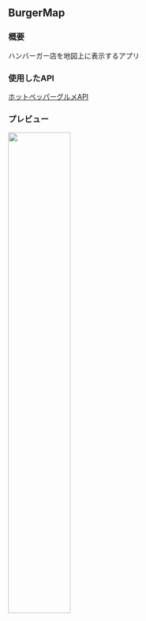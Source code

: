 ## BurgerMap
### 概要
ハンバーガー店を地図上に表示するアプリ

### 使用したAPI
[ホットペッパーグルメAPI](https://webservice.recruit.co.jp/doc/hotpepper/reference.html)

### プレビュー
<img src="https://github.com/masahito-mori/burgermap-ios/assets/84238118/98d855e0-068f-4d04-8acb-07d2172511cc.jpeg" width="50%">
